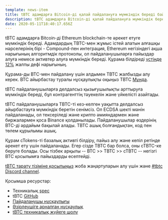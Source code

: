 ```yaml
---
template: news-item
title: tBTC адамдарға Bitcoin-ді қалай пайдалануға мүмкіндік береді байламда
description: tBTC адамдарға Bitcoin-ді қалай пайдалануға мүмкіндік береді байламда
date: 2020-05-11T18:40:17.656Z
---
```

tBTC адамдарға Bitcoin-ді Ethereum blockchain-те әрекет етуге мүмкіндік береді. Адамдардың TBTC-мен жұмыс істей алатын алғашқы нәрселерінің бірі - Compound-пен интеграция, Ethereum негізіндегі ақша нарығының алгоритмдік протоколы, ол пайдаланушыларға пайыздар алуға немесе активтер алуға мүмкіндік береді. 
Құрама білдіреді [үстінде 12%](https://defipulse.com/) жалпы дефi нарығының.

Құрама-ды BTC-мен пайдалану үшін алдымен TBTC жалбызды алу керек. BTC айырбастау туралы нұсқаулықты оқыңыз TBTC [Мұнда](https://tbtc.network/developers/how-to-use-the-tbtc-dapp/).

tBTC пайдаланушыларға делдалсыз қызығушылықты арттыруға мүмкіндік береді, бұл контрагенттің тәуекелін және үйкелісті азайтады.

tBTC пайдаланушыларға TBTC-ті кез-келген уақытта делдалсыз айырбастауға мүмкіндік беретін сенімсіз. Ол ECDSA шекті мәнін пайдаланады, ол тексеріледі және крипто әмияндармен және биржалармен қоса Binance қолданылады. Пайдаланушылар өздерінің BTC-ді әрдайым бақылай алады. TBTC ашық болғандықтан, код пен төлем құрылымы ашық.

Құрам cTokens-ті базалық активті білдіру, пайыз алу және кепіл ретінде әрекет ету үшін пайдаланады. Егер сізде TBTC бар болса, оны cTBTC-ке беруге болады. Осы тізбек арқылы -- BTC >> TBTC >> cTBTC -- негізгі BTC қосылымға пайыздарды есептейді.

[tBTC тарату тізіміне қосылыңыз](https://tbtc.network/#mailing-list) жоба жаңартуларын алу үшін және [\#tbtc Discord channel](https://chat.tbtc.network).

Қосымша ресурстар:

* Техникалық [spec](http://docs.keep.network/tbtc/index.pdf)
* tBTC [GitHub](https://github.com/keep-network/tbtc)
* [Пайдаланушы нұсқаулығы](https://tbtc.network/developers/how-to-use-the-tbtc-dapp)
* [Әзірлеушіге арналған нұсқаулық](https://tbtc.network/developers/how-to-integrate-tbtc-into-your-defi-dapp)
* [tBTC техникалық жүйеге шолу](https://tbtc.network/developers/tbtc-technical-system-overview)
